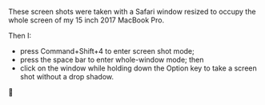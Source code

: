 These screen shots were taken with a Safari window resized to occupy the whole screen of my 15 inch 2017 MacBook Pro.

Then I:

 * press Command+Shift+4 to enter screen shot mode;
 * press the space bar to enter whole-window mode; then
 * click on the window while holding down the Option key to take a screen shot without a drop shadow.

💖
